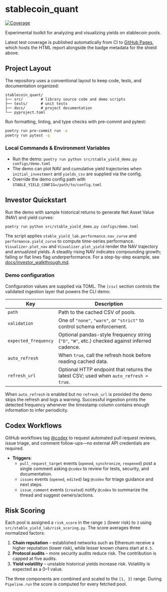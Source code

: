 # stablecoin_quant

[![Coverage](https://img.shields.io/endpoint?url=https://raw.githubusercontent.com/aujl/stablecoin_quant/gh-pages/coverage/badge.json)](https://aujl.github.io/stablecoin_quant/coverage/)

Experimental toolkit for analyzing and visualizing yields on stablecoin pools.

Latest test coverage is published automatically from CI to [GitHub Pages](https://aujl.github.io/stablecoin_quant/coverage/), which hosts the HTML report alongside the badge metadata for the shield above.

## Project Layout

The repository uses a conventional layout to keep code, tests, and
documentation organized:

```
stablecoin_quant/
├── src/        # library source code and demo scripts
├── tests/      # unit tests
├── docs/       # project documentation
└── pyproject.toml
```

Run formatting, linting, and type checks with pre-commit and pytest:

```bash
poetry run pre-commit run -a
poetry run pytest -q
```

### Local Commands & Environment Variables

- Run the demo: `poetry run python src/stable_yield_demo.py configs/demo.toml`
- The demo can plot NAV and cumulative yield trajectories when
  `initial_investment` and `yields_csv` are supplied via the config.
- Override the demo config path with `STABLE_YIELD_CONFIG=/path/to/config.toml`

## Investor Quickstart

Run the demo with sample historical returns to generate Net Asset Value (NAV) and yield curves:

```bash
poetry run python src/stable_yield_demo.py configs/demo.toml
```

The script applies `stable_yield_lab.performance.nav_curve` and `performance.yield_curve` to compute time-series performance.
`Visualizer.plot_nav` and `Visualizer.plot_yield` render the NAV trajectory and annualized yields.
A steadily rising NAV indicates compounding growth; falling or flat lines flag underperformance.
For a step-by-step example, see [docs/investor_walkthrough.md](docs/investor_walkthrough.md).

### Demo configuration

Configuration values are supplied via TOML. The `[csv]` section controls the
validated ingestion layer that powers the CLI demo:

| Key | Description |
| --- | --- |
| `path` | Path to the cached CSV of pools. |
| `validation` | One of `"none"`, `"warn"`, or `"strict"` to control schema enforcement. |
| `expected_frequency` | Optional pandas-style frequency string (`"D"`, `"W"`, etc.) checked against inferred cadence. |
| `auto_refresh` | When `true`, call the refresh hook before reading cached data. |
| `refresh_url` | Optional HTTP endpoint that returns the latest CSV; used when `auto_refresh = true`. |

When `auto_refresh` is enabled but no `refresh_url` is provided the demo skips
the refresh and logs a warning. Successful ingestion prints the detected
frequency whenever the timestamp column contains enough information to infer
periodicity.

## Codex Workflows

GitHub workflows tag [@codex](https://github.com/features/copilot) to request automated pull request reviews,
issue triage, and comment follow-ups—no external API credentials are required.

- **Triggers**:
  - `pull_request_target` events (`opened`, `synchronize`, `reopened`) post a single comment asking `@codex` to review for tests, security, and documentation.
  - `issues` events (`opened`, `edited`) tag `@codex` for triage guidance and next steps.
  - `issue_comment` events (`created`) notify `@codex` to summarize the thread and suggest owners/actions.


## Risk Scoring

Each pool is assigned a ``risk_score`` in the range ``1`` (lower risk) to ``3``
using ``src/stable_yield_lab/risk_scoring.py``. The score averages three
normalized factors:

1. **Chain reputation** – established networks such as Ethereum receive a
   higher reputation (lower risk), while lesser known chains start at ``0.5``.
2. **Protocol audits** – more security audits reduce risk. The contribution is
   capped at five audits.
3. **Yield volatility** – unstable historical yields increase risk. Volatility
   is expected as a 0–1 value.

The three components are combined and scaled to the ``[1, 3]`` range. During
``Pipeline.run`` the score is computed for every fetched pool.
